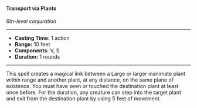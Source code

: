 #### Transport via Plants
*6th-level conjuration*
___
- **Casting Time:** 1 action
- **Range:** 10 feet
- **Components:** V, S
- **Duration:** 1 rounds
___
This spell creates a magical link between a Large or larger inanimate plant within range and another plant, at any distance, on the same plane of existence. You must have seen or touched the destination plant at least once before. For the duration, any creature can step into the target plant and exit from the destination plant by using 5 feet of movement.